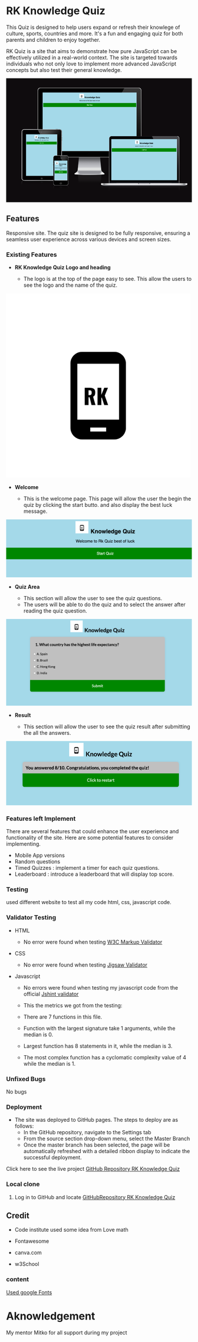 # RK Knowledge Quiz

This Quiz is designed to help users expand or refresh their knowlege of culture, sports, countries and more. It's a fun and engaging quiz for both parents and children to enjoy together.

RK Quiz is a site that aims to demonstrate how pure JavaScript can be effectively utilized in a real-world context. The site is targeted towards individuals who not only love to implement more advanced JavaScript concepts but also test their general knowledge.

![Responsive image](assets/images/landing.png)

## Features

Responsive site. The quiz site is designed to be fully responsive, ensuring a seamless user experience across various devices and screen sizes.

### Existing Features

- __RK Knowledge Quiz Logo and heading__

  - The logo is at the top of the page easy to see. This allow the users to see the logo and the name of the quiz.

![Logo](assets/images/logo.png)

- __Welcome__

  - This is the welcome page. This page will allow the user the begin the quiz by clicking the start butto. and also display the best luck message. 

![Logo](assets/images/welcome.png)

- __Quiz Area__

  - This section will allow the user to see the quiz questions. 
  - The users will be able to do the quiz and to select the answer after reading the quiz question. 

![Logo](assets/images/quizArea.png)

- __Result__

  - This section will allow the user to see the quiz result after submitting the all the answers.  

![Logo](assets/images/result.png)

### Features left Implement 

There are several features that could enhance the user experience and functionality of the site. Here are some potential features to consider implementing.

 - Mobile App versions
 - Random questions
 - Timed Quizzes : implement a timer for each quiz questions.
 - Leaderboard : introduce a leaderboard that will display top score.

 ### Testing 

 used different website to test all my code html, css, javascript code. 

 ### Validator Testing 

 - HTML
     - No error were found when testing
     [W3C Markup Validator](assets/images/htmlValidation.png)

- CSS
     - No error were found when testing 
     [Jigsaw Validator](assets/images/cssValidation.png)

- Javascript 
    - No errors were found when testing my javascript code from the official [Jshint validator](https://jshint.com/)

    - This the metrics we got from the testing: 

    - There are 7 functions in this file.

    - Function with the largest signature take 1 
    arguments, while the median is 0.

    - Largest function has 8 statements in it, while the median is 3.

    - The most complex function has a cyclomatic complexity value of 4 while the median is 1.

### Unfixed Bugs

No bugs

### Deployment

- The site was deployed to GitHub pages. The steps to deploy are as follows: 
  - In the GitHub repository, navigate to the Settings tab 
  - From the source section drop-down menu, select the Master Branch
  - Once the master branch has been selected, the page will be automatically refreshed with a detailed ribbon display to indicate the successful deployment. 

Click here to see the live project [GitHub Repository RK Knowledge Quiz](https://ramyapepone.github.io/rk-knowledge-quiz/)

### Local clone

1. Log in to GitHub and locate [GitHubRepository RK Knowledge Quiz](https://github.com/RamyApepone/rk-knowledge-quiz.git)

## Credit 

- Code institute used some idea from Love math


- Fontawesome


- canva.com


- w3School 

### content

[Used google Fonts](https://fonts.google.com/) 

# Aknowledgement
My mentor Mitko for all support during my project
